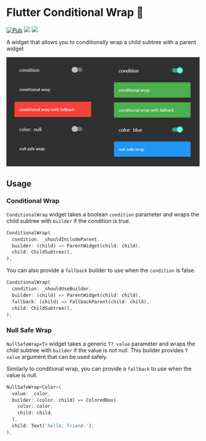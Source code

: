 # Flutter Conditional Wrap 🌯

[![Pub](https://img.shields.io/pub/v/conditional_wrap.svg?style=popout)](https://pub.dartlang.org/packages/conditional_wrap)
[![](https://img.shields.io/badge/github-rasitayaz-red)](https://github.com/rasitayaz)
[![](https://img.shields.io/badge/buy&nbsp;me&nbsp;a&nbsp;coffee-donate-blue)](https://www.buymeacoffee.com/RasitAyaz)

A widget that allows you to conditionally wrap a child subtree with a parent widget

![](https://raw.githubusercontent.com/rasitayaz/flutter-conditional-wrap/master/sample.jpg)

## Usage

### Conditional Wrap

`ConditionalWrap` widget takes a boolean `condition` parameter and wraps the child subtree with `builder` if the condition is true.

```dart
ConditionalWrap(
  condition: _shouldIncludeParent,
  builder: (child) => ParentWidget(child: child),
  child: ChildSubtree(),
),
```

You can also provide a `fallback` builder to use when the `condition` is false.

```dart
ConditionalWrap(
  condition: _shouldUseBuilder,
  builder: (child) => ParentWidget(child: child),
  fallback: (child) => FallbackParent(child: child),
  child: ChildSubtree(),
),
```

### Null Safe Wrap

`NullSafeWrap<T>` widget takes a generic `T? value` parameter and wraps the child subtree with `builder` if the value is not null. This builder provides `T value` argument that can be used safely.

Similarly to conditional wrap, you can provide a `fallback` to use when the value is null.

```dart
NullSafeWrap<Color>(
  value: _color,
  builder: (color, child) => ColoredBox(
    color: color,
    child: child,
  ),
  child: Text('hello, friend.'),
),
```
